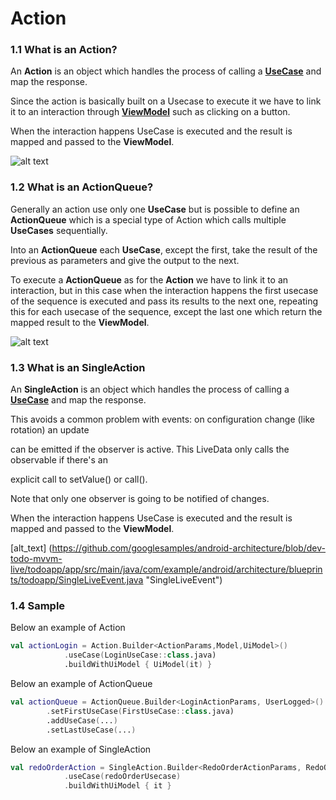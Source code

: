 # Action

### 1.1 What is an Action?
An **Action** is an object which handles the process of calling a [**UseCase**](UseCase.md) and map the response.

Since the action is basically built on a Usecase to execute it we have to link it to an interaction through [**ViewModel**](ViewModel.md) such as clicking on a button. 

When the interaction happens UseCase is executed and the result is mapped and passed to the **ViewModel**.

![alt text](https://github.com/SysdataSpA/KTAndroidArchitecture/blob/usecase_documentation/action_execute.png "Action")

### 1.2 What is an ActionQueue?

Generally an action use only one **UseCase** but is possible to define an **ActionQueue** which is a special type of Action which calls multiple **UseCases** sequentially.

Into an **ActionQueue** each **UseCase**, except the first, take the result of the previous as parameters and give the output to the next.

To execute a **ActionQueue** as for the **Action** we have to link it to an interaction, but in this case when the interaction happens the first usecase of the sequence is executed and pass its results to the next one, repeating this for each usecase of the sequence, except the last one which return the mapped result to the **ViewModel**.

![alt text](https://github.com/SysdataSpA/KTAndroidArchitecture/blob/usecase_documentation/action_queue_execute.png "ActionQueue")

### 1.3 What is an SingleAction

An **SingleAction** is an object which handles the process of calling a [**UseCase**](UseCase.md) and map the response.

This avoids a common problem with events: on configuration change (like rotation) an update

can be emitted if the observer is active. This LiveData only calls the observable if there's an

explicit call to setValue() or call().

Note that only one observer is going to be notified of changes.

When the interaction happens UseCase is executed and the result is mapped and passed to the **ViewModel**.

[alt_text] (https://github.com/googlesamples/android-architecture/blob/dev-todo-mvvm-live/todoapp/app/src/main/java/com/example/android/architecture/blueprints/todoapp/SingleLiveEvent.java "SingleLiveEvent")


### 1.4 Sample

Below an example of Action


```kotlin
val actionLogin = Action.Builder<ActionParams,Model,UiModel>()
            .useCase(LoginUseCase::class.java)
            .buildWithUiModel { UiModel(it) }
```


Below an example of ActionQueue


```kotlin
val actionQueue = ActionQueue.Builder<LoginActionParams, UserLogged>()
        .setFirstUseCase(FirstUseCase::class.java)
        .addUseCase(...)
        .setLastUseCase(...)
```

Below an example of SingleAction

```kotlin
val redoOrderAction = SingleAction.Builder<RedoOrderActionParams, RedoOrderActionResult, RedoOrderActionResult>()
            .useCase(redoOrderUsecase)
            .buildWithUiModel { it }
```
